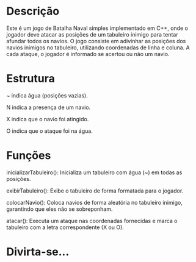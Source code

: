 # Descrição

Este é um jogo de Batalha Naval simples implementado em C++, onde o jogador deve atacar as posições de um tabuleiro inimigo para tentar afundar todos os navios. 
O jogo consiste em adivinhar as posições dos navios inimigos no tabuleiro, utilizando coordenadas de linha e coluna. A cada ataque, o jogador é informado se acertou ou não um navio.

# Estrutura

~ indica água (posições vazias).

N indica a presença de um navio.

X indica que o navio foi atingido.

O indica que o ataque foi na água.

# Funções

inicializarTabuleiro(): Inicializa um tabuleiro com água (~) em todas as posições.

exibirTabuleiro(): Exibe o tabuleiro de forma formatada para o jogador.

colocarNavio(): Coloca navios de forma aleatória no tabuleiro inimigo, garantindo que eles não se sobreponham.

atacar(): Executa um ataque nas coordenadas fornecidas e marca o tabuleiro com a letra correspondente (X ou O).

# Divirta-se...
